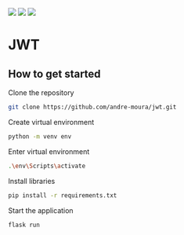 <img src="https://img.shields.io/badge/Python-v3.10.7-blue"/> <img src="https://img.shields.io/badge/Flask-v2.3.2-darkblue"/> <img src="https://img.shields.io/badge/Flask JWT-v0.3.2-%23FC0FC0"/> 

# JWT



## How to get started

Clone the repository
```bash
git clone https://github.com/andre-moura/jwt.git
```

Create virtual environment
```bash
python -m venv env
```

Enter virtual environment
```bash
.\env\Scripts\activate
```

Install libraries
```bash
pip install -r requirements.txt
```

Start the application
```bash
flask run
```
